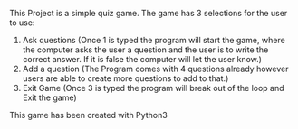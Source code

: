 This Project is a simple quiz game.
The game has 3 selections for the user to use:
1. Ask questions (Once 1 is typed the program will start the game, where the computer asks the user a question and the user is to write the correct answer. If it is false the computer will let the user know.)
2. Add a question (The Program comes with 4 questions already however users are able to create more questions to add to that.)
3. Exit Game (Once 3 is typed the program will break out of the loop and Exit the game)

This game has been created with Python3